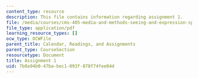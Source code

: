 ```yaml
---
content_type: resource
description: This file contains information regarding assignment 1.
file: /media/courses/cms-405-media-and-methods-seeing-and-expression-spring-2013/7b0a94b047babec1093f878f74fee04d_MITCMS_405S13_assignment1.pdf
file_type: application/pdf
learning_resource_types: []
ocw_type: OCWFile
parent_title: Calendar, Readings, and Assignments
parent_type: CourseSection
resourcetype: Document
title: Assignment 1
uid: 7b0a94b0-47ba-bec1-093f-878f74fee04d
---
```

